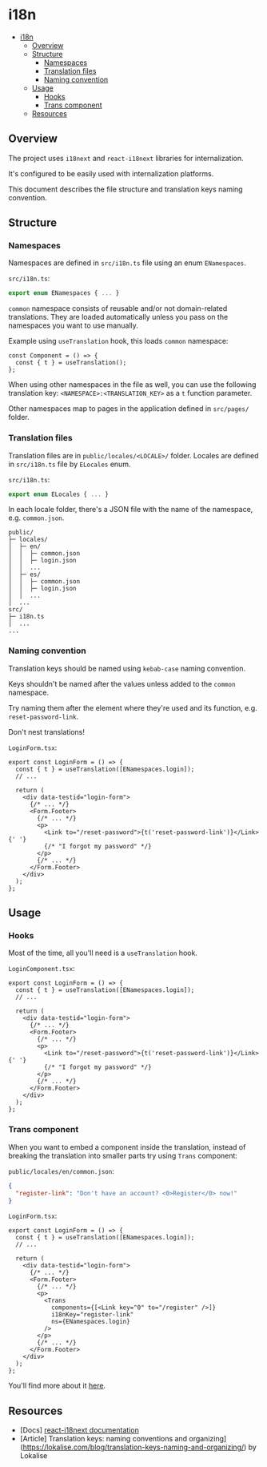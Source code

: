 # i18n

- [i18n](#i18n)
  - [Overview](#overview)
  - [Structure](#structure)
    - [Namespaces](#namespaces)
    - [Translation files](#translation-files)
    - [Naming convention](#naming-convention)
  - [Usage](#usage)
    - [Hooks](#hooks)
    - [Trans component](#trans-component)
  - [Resources](#resources)

## Overview

The project uses `i18next` and `react-i18next` libraries for internalization.

It's configured to be easily used with internalization platforms.

This document describes the file structure and translation keys naming convention.

## Structure

### Namespaces

Namespaces are defined in `src/i18n.ts` file using an enum `ENamespaces`.

`src/i18n.ts`:

```ts
export enum ENamespaces { ... }
```

`common` namespace consists of reusable and/or not domain-related translations. They are loaded automatically unless you pass on the namespaces you want to use manually.

Example using `useTranslation` hook, this loads `common` namespace:

```tsx
const Component = () => {
  const { t } = useTranslation();
};
```

When using other namespaces in the file as well, you can use the following translation key: `<NAMESPACE>:<TRANSLATION_KEY>` as a `t` function parameter.

Other namespaces map to pages in the application defined in `src/pages/` folder.

### Translation files

Translation files are in `public/locales/<LOCALE>/` folder. Locales are defined in `src/i18n.ts` file by `ELocales` enum.

`src/i18n.ts`:

```ts
export enum ELocales { ... }
```

In each locale folder, there's a JSON file with the name of the namespace, e.g. `common.json`.

```
public/
├─ locales/
│  ├─ en/
│  │  ├─ common.json
│  │  ├─ login.json
│  │  ...
│  ├─ es/
│  │  ├─ common.json
│  │  ├─ login.json
│  │  ...
│  ...
src/
├─ i18n.ts
│  ...
...
```

### Naming convention

Translation keys should be named using `kebab-case` naming convention.

Keys shouldn't be named after the values unless added to the `common` namespace.

Try naming them after the element where they're used and its function, e.g. `reset-password-link`.

Don't nest translations!

`LoginForm.tsx`:

```tsx
export const LoginForm = () => {
  const { t } = useTranslation([ENamespaces.login]);
  // ...

  return (
    <div data-testid="login-form">
      {/* ... */}
      <Form.Footer>
        {/* ... */}
        <p>
          <Link to="/reset-password">{t('reset-password-link')}</Link>{' '}
          {/* "I forgot my password" */}
        </p>
        {/* ... */}
      </Form.Footer>
    </div>
  );
};
```

## Usage

### Hooks

Most of the time, all you'll need is a `useTranslation` hook.

`LoginComponent.tsx`:

```tsx
export const LoginForm = () => {
  const { t } = useTranslation([ENamespaces.login]);
  // ...

  return (
    <div data-testid="login-form">
      {/* ... */}
      <Form.Footer>
        {/* ... */}
        <p>
          <Link to="/reset-password">{t('reset-password-link')}</Link>{' '}
          {/* "I forgot my password" */}
        </p>
        {/* ... */}
      </Form.Footer>
    </div>
  );
};
```

### Trans component

When you want to embed a component inside the translation, instead of breaking the translation into smaller parts try using `Trans` component:

`public/locales/en/common.json`:

```json
{
  "register-link": "Don't have an account? <0>Register</0> now!"
}
```

`LoginForm.tsx`:

```tsx
export const LoginForm = () => {
  const { t } = useTranslation([ENamespaces.login]);
  // ...

  return (
    <div data-testid="login-form">
      {/* ... */}
      <Form.Footer>
        {/* ... */}
        <p>
          <Trans
            components={[<Link key="0" to="/register" />]}
            i18nKey="register-link"
            ns={ENamespaces.login}
          />
        </p>
        {/* ... */}
      </Form.Footer>
    </div>
  );
};
```

You'll find more about it [here](https://react.i18next.com/latest/trans-component).

## Resources

- [Docs] [react-i18next documentation](https://react.i18next.com/)
- [Article] Translation keys: naming conventions and organizing](https://lokalise.com/blog/translation-keys-naming-and-organizing/) by Lokalise
